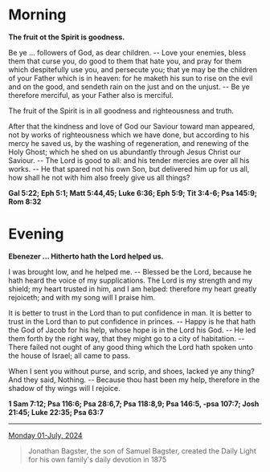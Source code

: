 # Morning

**The fruit ot the Spirit is goodness.**
 
Be ye ... followers of God, as dear children. -- Love your enemies, bless them that curse you, do good to them that hate you, and pray for them which despitefully use you, and persecute you; that ye may be the children of your Father which is in heaven: for he maketh his sun to rise on the evil and on the good, and sendeth rain on the just and on the unjust. -- Be ye therefore merciful, as your Father also is merciful.
 
The fruit of the Spirit is in all goodness and righteousness and truth.
 
After that the kindness and love of God our Saviour toward man appeared, not by works of righteousness which we have done, but according to his mercy he saved us, by the washing of regeneration, and renewing of the Holy Ghost; which he shed on us abundantly through Jesus Christ our Saviour. -- The Lord is good to all: and his tender mercies are over all his works. -- He that spared not his own Son, but delivered him up for us all, how shall he not with him also freely give us all things?  

**Gal 5:22; Eph 5:1; Matt 5:44,45; Luke 6:36; Eph 5:9; Tit 3:4-6; Psa 145:9; Rom 8:32**

# Evening

**Ebenezer ... Hitherto hath the Lord helped us.**
 
I was brought low, and he helped me. -- Blessed be the Lord, because he hath heard the voice of my supplications. The Lord is my strength and my shield; my heart trusted in him, and I am helped: therefore my heart greatly rejoiceth; and with my song will I praise him.
 
It is better to trust in the Lord than to put confidence in man. It is better to trust in the Lord than to put confidence in princes. -- Happy is he that hath the God of Jacob for his help, whose hope is in the Lord his God. -- He led them forth by the right way, that they might go to a city of habitation. -- There failed not ought of any good thing which the Lord hath spoken unto the house of Israel; all came to pass.
 
When I sent you without purse, and scrip, and shoes, lacked ye any thing? And they said, Nothing. -- Because thou hast been my help, therefore in the shadow of thy wings will I rejoice.  

**1 Sam 7:12; Psa 116:6; Psa 28:6,7; Psa 118:8,9; Psa 146:5, -psa 107:7; Josh 21:45; Luke 22:35; Psa 63:7**

---

[Monday 01-July, 2024](https://t.me/s/daily_light)

> Jonathan Bagster, the son of Samuel Bagster, created the Daily Light for his own family's daily devotion in 1875

